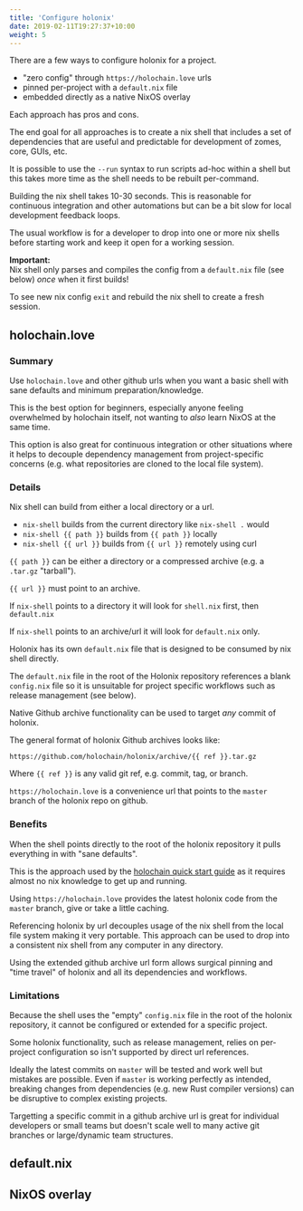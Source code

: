 ```yaml
---
title: 'Configure holonix'
date: 2019-02-11T19:27:37+10:00
weight: 5
---
```


There are a few ways to configure holonix for a project.

- "zero config" through `https://holochain.love` urls
- pinned per-project with a `default.nix` file
- embedded directly as a native NixOS overlay

Each approach has pros and cons.

The end goal for all approaches is to create a nix shell that includes a set of dependencies that are useful and predictable for development of zomes, core, GUIs, etc.

It is possible to use the `--run` syntax to run scripts ad-hoc within a shell but this takes more time as the shell needs to be rebuilt per-command.

Building the nix shell takes 10-30 seconds. This is reasonable for continuous integration and other automations but can be a bit slow for local development feedback loops.

<script
 id="asciicast-263318"
 src="https://asciinema.org/a/263318.js"
 data-autoplay="true"
 data-theme="solarized-light"
 data-rows="10"
async>
</script>

The usual workflow is for a developer to drop into one or more nix shells before starting work and keep it open for a working session.

**Important:**  
Nix shell only parses and compiles the config from a `default.nix` file (see below) _once_ when it first builds!  

To see new nix config `exit` and rebuild the nix shell to create a fresh session.

## holochain.love

### Summary

Use `holochain.love` and other github urls when you want a basic shell with sane defaults and minimum preparation/knowledge.

This is the best option for beginners, especially anyone feeling overwhelmed by holochain itself, not wanting to _also_ learn NixOS at the same time.

This option is also great for continuous integration or other situations where it helps to decouple dependency management from project-specific concerns (e.g. what repositories are cloned to the local file system).

### Details

Nix shell can build from either a local directory or a url.

- `nix-shell` builds from the current directory like `nix-shell .` would
- `nix-shell {{ path }}` builds from `{{ path }}` locally
- `nix-shell {{ url }}` builds from `{{ url }}` remotely using curl

`{{ path }}` can be either a directory or a compressed archive (e.g. a `.tar.gz` "tarball").

`{{ url }}` must point to an archive.

If `nix-shell` points to a directory it will look for `shell.nix` first, then `default.nix`

If `nix-shell` points to an archive/url it will look for `default.nix` only.

Holonix has its own `default.nix` file that is designed to be consumed by nix shell directly.

The `default.nix` file in the root of the Holonix repository references a blank `config.nix` file so it is unsuitable for project specific workflows such as release management (see below).

Native Github archive functionality can be used to target _any_ commit of holonix.

The general format of holonix Github archives looks like:

```
https://github.com/holochain/holonix/archive/{{ ref }}.tar.gz
```

Where `{{ ref }}` is any valid git ref, e.g. commit, tag, or branch.

`https://holochain.love` is a convenience url that points to the `master` branch of the holonix repo on github.

<script
 id="asciicast-263315"
 src="https://asciinema.org/a/263315.js"
 data-autoplay="true"
 data-theme="solarized-light"
 async>
</script>

### Benefits

When the shell points directly to the root of the holonix repository it pulls everything in with "sane defaults".

This is the approach used by the [holochain quick start guide](https://developer.holochain.org/start.html) as it requires almost no nix knowledge to get up and running.

Using `https://holochain.love` provides the latest holonix code from the `master` branch, give or take a little caching.

Referencing holonix by url decouples usage of the nix shell from the local file system making it very portable. This approach can be used to drop into a consistent nix shell from any computer in any directory.

Using the extended github archive url form allows surgical pinning and "time travel" of holonix and all its dependencies and workflows.

### Limitations

Because the shell uses the "empty" `config.nix` file in the root of the holonix repository, it cannot be configured or extended for a specific project.

Some holonix functionality, such as release management, relies on per-project configuration so isn't supported by direct url references.

Ideally the latest commits on `master` will be tested and work well but mistakes are possible. Even if `master` is working perfectly as intended, breaking changes from dependencies (e.g. new Rust compiler versions) can be disruptive to complex existing projects.

Targetting a specific commit in a github archive url is great for individual developers or small teams but doesn't scale well to many active git branches or large/dynamic team structures.

## default.nix

## NixOS overlay
